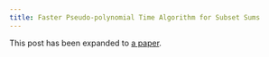 ```yaml
---
title: Faster Pseudo-polynomial Time Algorithm for Subset Sums
---
```


This post has been expanded to [a paper](http://arxiv.org/abs/1507.02318).